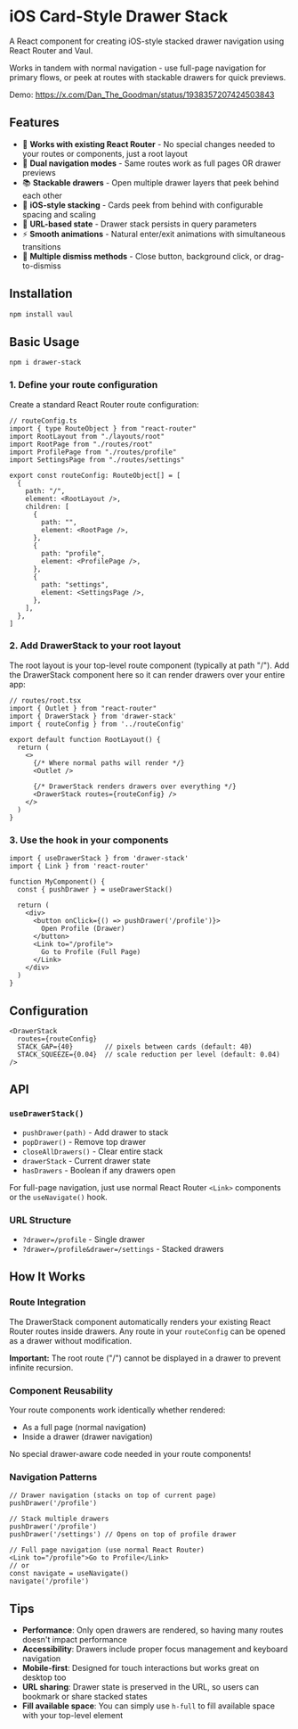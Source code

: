 # iOS Card-Style Drawer Stack

A React component for creating iOS-style stacked drawer navigation using React Router and Vaul.

Works in tandem with normal navigation - use full-page navigation for primary flows, or peek at routes with stackable drawers for quick previews.

Demo: https://x.com/Dan_The_Goodman/status/1938357207424503843

## Features

- 🔗 **Works with existing React Router** - No special changes needed to your routes or components, just a root layout
- 🚀 **Dual navigation modes** - Same routes work as full pages OR drawer previews
- 📚 **Stackable drawers** - Open multiple drawer layers that peek behind each other
- 🎨 **iOS-style stacking** - Cards peek from behind with configurable spacing and scaling
- 🔗 **URL-based state** - Drawer stack persists in query parameters
- ⚡ **Smooth animations** - Natural enter/exit animations with simultaneous transitions
- 📱 **Multiple dismiss methods** - Close button, background click, or drag-to-dismiss

## Installation

```bash
npm install vaul
```

## Basic Usage

```
npm i drawer-stack
```

### 1. Define your route configuration

Create a standard React Router route configuration:

```tsx
// routeConfig.ts
import { type RouteObject } from "react-router"
import RootLayout from "./layouts/root"
import RootPage from "./routes/root"
import ProfilePage from "./routes/profile"
import SettingsPage from "./routes/settings"

export const routeConfig: RouteObject[] = [
  {
    path: "/",
    element: <RootLayout />,
    children: [
      {
        path: "",
        element: <RootPage />,
      },
      {
        path: "profile",
        element: <ProfilePage />,
      },
      {
        path: "settings",
        element: <SettingsPage />,
      },
    ],
  },
]
```

### 2. Add DrawerStack to your root layout

The root layout is your top-level route component (typically at path "/"). Add the DrawerStack component here so it can render drawers over your entire app:

```tsx
// routes/root.tsx
import { Outlet } from "react-router"
import { DrawerStack } from 'drawer-stack'
import { routeConfig } from '../routeConfig'

export default function RootLayout() {
  return (
    <>
      {/* Where normal paths will render */}
      <Outlet />

      {/* DrawerStack renders drawers over everything */}
      <DrawerStack routes={routeConfig} />
    </>
  )
}
```

### 3. Use the hook in your components

```tsx
import { useDrawerStack } from 'drawer-stack'
import { Link } from 'react-router'

function MyComponent() {
  const { pushDrawer } = useDrawerStack()

  return (
    <div>
      <button onClick={() => pushDrawer('/profile')}>
        Open Profile (Drawer)
      </button>
      <Link to="/profile">
        Go to Profile (Full Page)
      </Link>
    </div>
  )
}
```

## Configuration

```tsx
<DrawerStack
  routes={routeConfig}
  STACK_GAP={40}        // pixels between cards (default: 40)
  STACK_SQUEEZE={0.04}  // scale reduction per level (default: 0.04)
/>
```

## API

### `useDrawerStack()`

- `pushDrawer(path)` - Add drawer to stack
- `popDrawer()` - Remove top drawer
- `closeAllDrawers()` - Clear entire stack
- `drawerStack` - Current drawer state
- `hasDrawers` - Boolean if any drawers open

For full-page navigation, just use normal React Router `<Link>` components or the `useNavigate()` hook.

### URL Structure

- `?drawer=/profile` - Single drawer
- `?drawer=/profile&drawer=/settings` - Stacked drawers

## How It Works

### Route Integration

The DrawerStack component automatically renders your existing React Router routes inside drawers. Any route in your `routeConfig` can be opened as a drawer without modification.

**Important:** The root route ("/") cannot be displayed in a drawer to prevent infinite recursion.

### Component Reusability

Your route components work identically whether rendered:
- As a full page (normal navigation)
- Inside a drawer (drawer navigation)

No special drawer-aware code needed in your route components!

### Navigation Patterns

```tsx
// Drawer navigation (stacks on top of current page)
pushDrawer('/profile')

// Stack multiple drawers
pushDrawer('/profile')
pushDrawer('/settings') // Opens on top of profile drawer

// Full page navigation (use normal React Router)
<Link to="/profile">Go to Profile</Link>
// or
const navigate = useNavigate()
navigate('/profile')
```

## Tips

- **Performance**: Only open drawers are rendered, so having many routes doesn't impact performance
- **Accessibility**: Drawers include proper focus management and keyboard navigation
- **Mobile-first**: Designed for touch interactions but works great on desktop too
- **URL sharing**: Drawer state is preserved in the URL, so users can bookmark or share stacked states
- **Fill available space**: You can simply use `h-full` to fill available space with your top-level element
